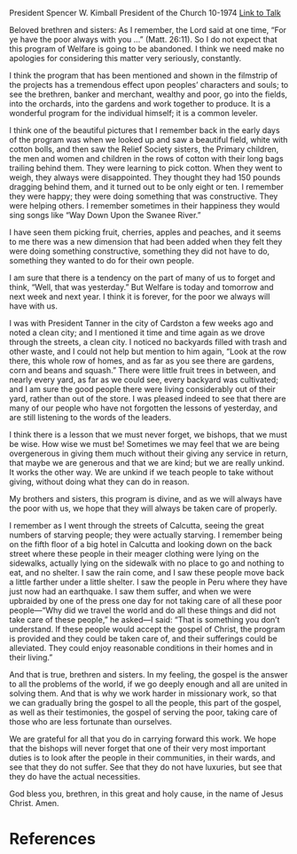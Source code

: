 President Spencer W. Kimball
President of the Church
10-1974
[Link to Talk](https://www.churchofjesuschrist.org/study/general-conference/1974/10/welfare-services-kimball?lang=eng)

Beloved brethren and sisters: As I remember, the Lord said at one time, “For ye have the poor always with you …” (Matt. 26:11). So I do not expect that this program of Welfare is going to be abandoned. I think we need make no apologies for considering this matter very seriously, constantly.

I think the program that has been mentioned and shown in the filmstrip of the projects has a tremendous effect upon peoples’ characters and souls; to see the brethren, banker and merchant, wealthy and poor, go into the fields, into the orchards, into the gardens and work together to produce. It is a wonderful program for the individual himself; it is a common leveler.

I think one of the beautiful pictures that I remember back in the early days of the program was when we looked up and saw a beautiful field, white with cotton bolls, and then saw the Relief Society sisters, the Primary children, the men and women and children in the rows of cotton with their long bags trailing behind them. They were learning to pick cotton. When they went to weigh, they always were disappointed. They thought they had 150 pounds dragging behind them, and it turned out to be only eight or ten. I remember they were happy; they were doing something that was constructive. They were helping others. I remember sometimes in their happiness they would sing songs like “Way Down Upon the Swanee River.”

I have seen them picking fruit, cherries, apples and peaches, and it seems to me there was a new dimension that had been added when they felt they were doing something constructive, something they did not have to do, something they wanted to do for their own people.

I am sure that there is a tendency on the part of many of us to forget and think, “Well, that was yesterday.” But Welfare is today and tomorrow and next week and next year. I think it is forever, for the poor we always will have with us.

I was with President Tanner in the city of Cardston a few weeks ago and noted a clean city; and I mentioned it time and time again as we drove through the streets, a clean city. I noticed no backyards filled with trash and other waste, and I could not help but mention to him again, “Look at the row there, this whole row of homes, and as far as you see there are gardens, corn and beans and squash.” There were little fruit trees in between, and nearly every yard, as far as we could see, every backyard was cultivated; and I am sure the good people there were living considerably out of their yard, rather than out of the store. I was pleased indeed to see that there are many of our people who have not forgotten the lessons of yesterday, and are still listening to the words of the leaders.

I think there is a lesson that we must never forget, we bishops, that we must be wise. How wise we must be! Sometimes we may feel that we are being overgenerous in giving them much without their giving any service in return, that maybe we are generous and that we are kind; but we are really unkind. It works the other way. We are unkind if we teach people to take without giving, without doing what they can do in reason.

My brothers and sisters, this program is divine, and as we will always have the poor with us, we hope that they will always be taken care of properly.

I remember as I went through the streets of Calcutta, seeing the great numbers of starving people; they were actually starving. I remember being on the fifth floor of a big hotel in Calcutta and looking down on the back street where these people in their meager clothing were lying on the sidewalks, actually lying on the sidewalk with no place to go and nothing to eat, and no shelter. I saw the rain come, and I saw these people move back a little farther under a little shelter. I saw the people in Peru where they have just now had an earthquake. I saw them suffer, and when we were upbraided by one of the press one day for not taking care of all these poor people—“Why did we travel the world and do all these things and did not take care of these people,” he asked—I said: “That is something you don’t understand. If these people would accept the gospel of Christ, the program is provided and they could be taken care of, and their sufferings could be alleviated. They could enjoy reasonable conditions in their homes and in their living.”

And that is true, brethren and sisters. In my feeling, the gospel is the answer to all the problems of the world, if we go deeply enough and all are united in solving them. And that is why we work harder in missionary work, so that we can gradually bring the gospel to all the people, this part of the gospel, as well as their testimonies, the gospel of serving the poor, taking care of those who are less fortunate than ourselves.

We are grateful for all that you do in carrying forward this work. We hope that the bishops will never forget that one of their very most important duties is to look after the people in their communities, in their wards, and see that they do not suffer. See that they do not have luxuries, but see that they do have the actual necessities.

God bless you, brethren, in this great and holy cause, in the name of Jesus Christ. Amen.

# References

